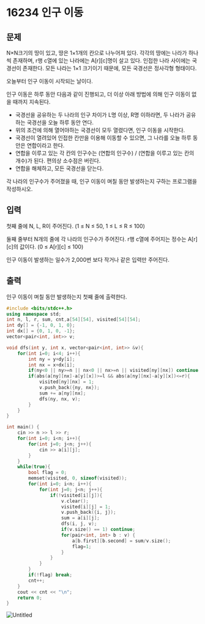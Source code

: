 # 16234 인구 이동

## 문제

N×N크기의 땅이 있고, 땅은 1×1개의 칸으로 나누어져 있다. 각각의 땅에는 나라가 하나씩 존재하며, r행 c열에 있는 나라에는 A[r][c]명이 살고 있다. 인접한 나라 사이에는 국경선이 존재한다. 모든 나라는 1×1 크기이기 때문에, 모든 국경선은 정사각형 형태이다.

오늘부터 인구 이동이 시작되는 날이다.

인구 이동은 하루 동안 다음과 같이 진행되고, 더 이상 아래 방법에 의해 인구 이동이 없을 때까지 지속된다.

- 국경선을 공유하는 두 나라의 인구 차이가 L명 이상, R명 이하라면, 두 나라가 공유하는 국경선을 오늘 하루 동안 연다.
- 위의 조건에 의해 열어야하는 국경선이 모두 열렸다면, 인구 이동을 시작한다.
- 국경선이 열려있어 인접한 칸만을 이용해 이동할 수 있으면, 그 나라를 오늘 하루 동안은 연합이라고 한다.
- 연합을 이루고 있는 각 칸의 인구수는 (연합의 인구수) / (연합을 이루고 있는 칸의 개수)가 된다. 편의상 소수점은 버린다.
- 연합을 해체하고, 모든 국경선을 닫는다.

각 나라의 인구수가 주어졌을 때, 인구 이동이 며칠 동안 발생하는지 구하는 프로그램을 작성하시오.

## 입력

첫째 줄에 N, L, R이 주어진다. (1 ≤ N ≤ 50, 1 ≤ L ≤ R ≤ 100)

둘째 줄부터 N개의 줄에 각 나라의 인구수가 주어진다. r행 c열에 주어지는 정수는 A[r][c]의 값이다. (0 ≤ A[r][c] ≤ 100)

인구 이동이 발생하는 일수가 2,000번 보다 작거나 같은 입력만 주어진다.

## 출력

인구 이동이 며칠 동안 발생하는지 첫째 줄에 출력한다.

```cpp
#include <bits/stdc++.h>
using namespace std;
int n, l, r, sum, cnt,a[54][54], visited[54][54];
int dy[] = {-1, 0, 1, 0};
int dx[] = {0, 1, 0, -1};
vector<pair<int, int>> v;

void dfs(int y, int x, vector<pair<int, int>> &v){
    for(int i=0; i<4; i++){
        int ny = y+dy[i];
        int nx = x+dx[i];
        if(ny<0 || ny>=n || nx<0 || nx>=n || visited[ny][nx]) continue;
        if(abs(a[ny][nx]-a[y][x])>=l && abs(a[ny][nx]-a[y][x])<=r){
            visited[ny][nx] = 1;
            v.push_back({ny, nx});
            sum += a[ny][nx];
            dfs(ny, nx, v);
        }
    }
}

int main() {
    cin >> n >> l >> r;
    for(int i=0; i<n; i++){
        for(int j=0; j<n; j++){
            cin >> a[i][j];
        }
    }
    while(true){
        bool flag = 0;
        memset(visited, 0, sizeof(visited));
        for(int i=0; i<n; i++){
            for(int j=0; j<n; j++){
                if(!visited[i][j]){
                    v.clear();
                    visited[i][j] = 1;
                    v.push_back({i, j});
                    sum = a[i][j];
                    dfs(i, j, v);
                    if(v.size() == 1) continue;
                    for(pair<int, int> b : v) {
                        a[b.first][b.second] = sum/v.size();
                        flag=1; 
                    }
                }
            }
        }
        if(!flag) break;
        cnt++;
    }
    cout << cnt << "\n";
    return 0;
}
```

![Untitled](16234%20%E1%84%8B%E1%85%B5%E1%86%AB%E1%84%80%E1%85%AE%20%E1%84%8B%E1%85%B5%E1%84%83%E1%85%A9%E1%86%BC%20fd286a12a08844ca986eeb3723069ee6/Untitled.jpeg)